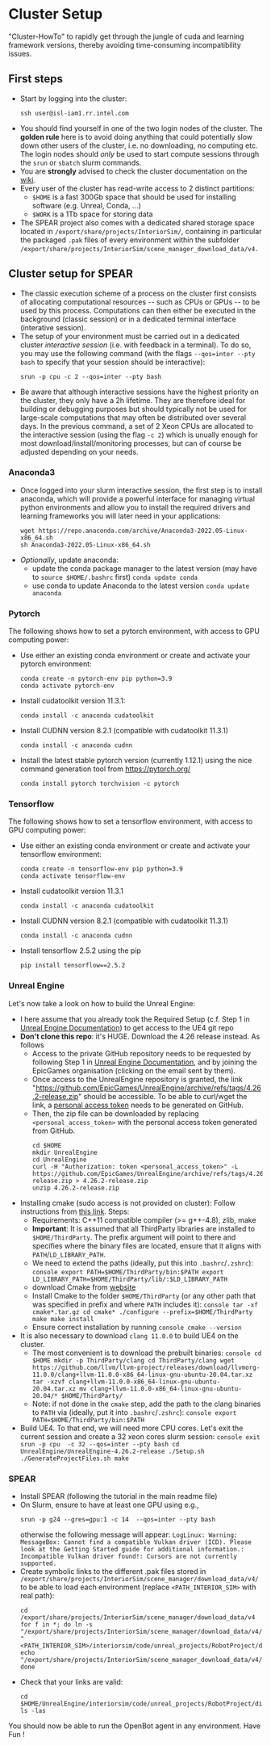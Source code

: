 # Cluster Setup

"Cluster-HowTo" to rapidly get through the jungle of cuda and learning framework versions, thereby avoiding time-consuming incompatibility issues.

## First steps

- Start by logging into the cluster:
    ```console
    ssh user@isl-iam1.rr.intel.com
    ```
- You should find yourself in one of the two login nodes of the cluster. The **golden rule** here is to avoid doing anything that could potentially slow down other users of the cluster, i.e. no downloading, no computing etc. The login nodes should _only_ be used to start compute sessions through the `srun` or `sbatch` slurm commands. 
- You are **strongly** advised to check the cluster documentation on the [wiki](https://wiki.ith.intel.com/display/VCL/Slurm+Cluster).
- Every user of the cluster has read-write access to 2 distinct partitions:
  - `$HOME` is a fast 300Gb space that should be used for installing software (e.g. Unreal, Conda, ...)
  - `$WORK` is a 1Tb space for storing data
- The SPEAR project also comes with a dedicated shared storage space located in `/export/share/projects/InteriorSim/`, containing in particular the packaged `.pak` files of every environment within the subfolder `/export/share/projects/InteriorSim/scene_manager_download_data/v4.`

## Cluster setup for SPEAR

- The classic execution scheme of a process on the cluster first consists of allocating computational resources -- such as CPUs or GPUs -- to be used by this process. Computations can then either be executed in the background (classic session) or in a dedicated terminal interface (interative session). 
- The setup of your environment must be carried out in a dedicated cluster _interactive session_ (i.e. with feedback in a terminal). To do so, you may use  the following command (with the flags `--qos=inter --pty bash` to specify that your session should be interactive):
    ```console
    srun -p cpu -c 2 --qos=inter --pty bash
    ```
- Be aware that although interactive sessions have the highest priority on the cluster, they only have a 2h lifetime. They are therefore ideal for building or debugging purposes but should typically not be used for large-scale computations that may often be distributed over several days. In the previous command, a set of 2 Xeon CPUs are allocated to the interactive session (using the flag `-c 2`) which is unually enough for most download/install/monitoring processes, but can of course be adjusted depending on your needs.  

### Anaconda3

- Once logged into your slurm interactive session, the first step is to install anaconda, which will provide a powerful interface for managing virtual python environments and allow you to install the required drivers and learning frameworks you will later need in your applications:
    ```console
    wget https://repo.anaconda.com/archive/Anaconda3-2022.05-Linux-x86_64.sh
    sh Anaconda3-2022.05-Linux-x86_64.sh
    ```
- *Optionally*, update anaconda:
  - update the conda package manager to the latest version (may have to `source $HOME/.bashrc` first)
        ```
        conda update conda
        ```
  - use conda to update Anaconda to the latest version
        ```
        conda update anaconda
        ```
### Pytorch
The following shows how to set a pytorch environment, with access to GPU computing power:
- Use either an existing conda environment or create and activate your pytorch environment:
    ```console
    conda create -n pytorch-env pip python=3.9
    conda activate pytorch-env
    ```
- Install cudatoolkit version 11.3.1:
    ```console
    conda install -c anaconda cudatoolkit
    ```
- Install CUDNN version 8.2.1 (compatible with cudatoolkit 11.3.1)
    ```console
    conda install -c anaconda cudnn
    ```
- Install the latest stable pytorch version (currently 1.12.1) using the nice command generation tool from <https://pytorch.org/>
    ```console
    conda install pytorch torchvision -c pytorch
    ```
### Tensorflow
The following shows how to set a tensorflow environment, with access to GPU computing power:
- Use either an existing conda environment or create and activate your tensorflow environment:
    ```console
    conda create -n tensorflow-env pip python=3.9
    conda activate tensorflow-env
    ```
- Install cudatoolkit version 11.3.1
    ```console
    conda install -c anaconda cudatoolkit
    ```
- Install CUDNN version 8.2.1 (compatible with cudatoolkit 11.3.1)
    ```console
    conda install -c anaconda cudnn
    ```
- Install tensorflow 2.5.2 using the pip
    ```console
    pip install tensorflow==2.5.2
    ```
### Unreal Engine
Let's now take a look on how to build the Unreal Engine:
- I here assume that you already took the Required Setup (c.f. Step 1 in [Unreal Engine Documentation](https://docs.unrealengine.com/4.27/en-US/SharingAndReleasing/Linux/BeginnerLinuxDeveloper/SettingUpAnUnrealWorkflow/)) to get access to the UE4 git repo
- **Don't clone this repo**: it's HUGE. Download the 4.26 release instead. As follows
  - Access to the private GitHub repository needs to be requested by following Step 1 in [Unreal Engine Documentation](https://docs.unrealengine.com/4.27/en-US/SharingAndReleasing/Linux/BeginnerLinuxDeveloper/SettingUpAnUnrealWorkflow/), and by joining the EpicGames organisation (clicking on the email sent by them).
  - Once access to the UnrealEngine repository is granted, the link "https://github.com/EpicGames/UnrealEngine/archive/refs/tags/4.26.2-release.zip" should be accessible. To be able to curl/wget the link, a [personal access token](https://github.com/settings/tokens) needs to be generated on GitHub.
  - Then, the zip file can be downloaded by replacing `<personal_access_token>` with the personal access token generated from GitHub.
    ```console
    cd $HOME
    mkdir UnrealEngine
    cd UnrealEngine
    curl -H "Authorization: token <personal_access_token>" -L https://github.com/EpicGames/UnrealEngine/archive/refs/tags/4.26.2-release.zip > 4.26.2-release.zip
    unzip 4.26.2-release.zip
    ```
- Installing cmake (sudo access is not provided on cluster): Follow instructions from [this link](https://pachterlab.github.io/kallisto/local_build.html). Steps:
  - Requirements: C++11 compatible compiler (>= g++-4.8), zlib, make
  - **Important**: It is assumed that all ThirdParty libraries are installed to `$HOME/ThirdParty`. The prefix argument will point to there and specifies where the binary files are located, ensure that it aligns with `PATH`/`LD_LIBRARY_PATH`.
  - We need to extend the paths (ideally, put this into `.bashrc`/`.zshrc`):
        ```console
        export PATH=$HOME/ThirdParty/bin:$PATH
        export LD_LIBRARY_PATH=$HOME/ThirdParty/lib/:$LD_LIBRARY_PATH
        ```
  - download Cmake from [website](https://cmake.org/download/)
  - Install Cmake to the folder `$HOME/ThirdParty` (or any other path that was specified in prefix and where `PATH` includes it):
        ```console
        tar -xf cmake*.tar.gz
        cd cmake*
        ./configure --prefix=$HOME/ThirdParty
        make
        make install
        ```
  - Ensure correct installation by running
        ```console
        cmake --version
        ```
- It is also necessary to download `clang 11.0.0` to build UE4 on the cluster.
  - The most convenient is to download the prebuilt binaries:
        ```console
        cd $HOME
        mkdir -p ThirdParty/clang
        cd ThirdParty/clang
        wget https://github.com/llvm/llvm-project/releases/download/llvmorg-11.0.0/clang+llvm-11.0.0-x86_64-linux-gnu-ubuntu-20.04.tar.xz
        tar -xzvf clang+llvm-11.0.0-x86_64-linux-gnu-ubuntu-20.04.tar.xz
        mv clang+llvm-11.0.0-x86_64-linux-gnu-ubuntu-20.04/* $HOME/ThirdParty/
        ```
  - Note: if not done in the `cmake` step, add the path to the clang binaries to `PATH` via (ideally, put it into `.bashrc`/`.zshrc`):
        ```console
        export PATH=$HOME/ThirdParty/bin:$PATH
        ```
- Build UE4. To that end, we will need more CPU cores. Let's exit the current session and create a 32 xeon cores slurm session:
        ```console
        exit
        srun -p cpu  -c 32 --qos=inter --pty bash
        cd UnrealEngine/UnrealEngine-4.26.2-release
        ./Setup.sh
        ./GenerateProjectFiles.sh
        make
        ```
### SPEAR
- Install SPEAR (following the tutorial in the main readme file)
- On Slurm, ensure to have at least one GPU using e.g.,
    ```console
    srun -p g24 --gres=gpu:1 -c 14  --qos=inter --pty bash
    ```
    otherwise the following message will appear: `LogLinux: Warning: MessageBox: Cannot find a compatible Vulkan driver (ICD). Please look at the Getting Started guide for additional information.: Incompatible Vulkan driver found!: Cursors are not currently supported.`
- Create symbolic links to the different .pak files stored in `/export/share/projects/InteriorSim/scene_manager/download_data/v4/` to be able to load each environment (replace `<PATH_INTERIOR_SIM>` with real path):
    ```console
    cd /export/share/projects/InteriorSim/scene_manager/download_data/v4
    for f in *; do ln -s "/export/share/projects/InteriorSim/scene_manager/download_data/v4/$f/paks/Linux/$f/${f}_Linux.pak" "<PATH_INTERIOR_SIM>/interiorsim/code/unreal_projects/RobotProject/dist/LinuxNoEditor/RobotProject/Content/Paks/${f}_Linux.pak"; echo "/export/share/projects/InteriorSim/scene_manager_download_data/v4/$f/paks/Linux/$f/${f}_Linux.pak"; done
    ```
- Check that your links are valid:
    ```console
    cd $HOME/UnrealEngine/interiorsim/code/unreal_projects/RobotProject/dist/LinuxNoEditor/RobotProject/Content/Paks
    ls -las
    ```
You should now be able to run the OpenBot agent in any environment. Have Fun !
